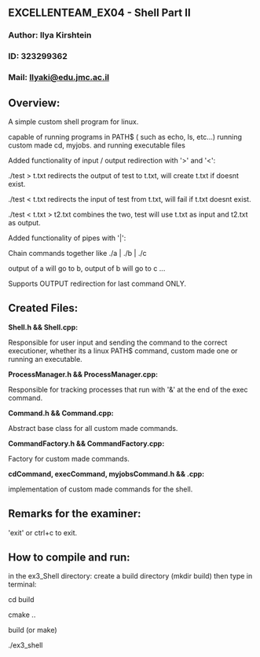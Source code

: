 
## EXCELLENTEAM_EX04 - Shell Part II
### Author: Ilya Kirshtein
### ID: 323299362
### Mail: Ilyaki@edu.jmc.ac.il

## Overview:

A simple custom shell program for linux.

capable of running programs in PATH$ ( such as echo, ls, etc...)
running custom made cd, myjobs.
and running executable files

Added functionality of input / output redirection with '>' and '<':

./test > t.txt redirects the output of test to t.txt, will create t.txt if doesnt exist.

./test < t.txt redirects the input of test from t.txt, will fail if t.txt doesnt exist.

./test < t.txt > t2.txt combines the two, test will use t.txt as input and t2.txt as output.

Added functionality of pipes with '|':

Chain commands together like ./a | ./b | ./c

output of a will go to b, output of b will go to c ...

Supports OUTPUT redirection for last command ONLY.

## Created Files:

**Shell.h && Shell.cpp:**

Responsible for user input and sending the command to the correct executioner, whether its a linux PATH$ command, custom made one
or running an executable.

**ProcessManager.h && ProcessManager.cpp:**

Responsible for tracking processes that run with '&' at the end of the exec command.

**Command.h && Command.cpp:**

Abstract base class for all custom made commands.

**CommandFactory.h && CommandFactory.cpp:**

Factory for custom made commands.

**cdCommand, execCommand, myjobsCommand.h && .cpp:**

implementation of custom made commands for the shell.

## Remarks for the examiner:

'exit' or ctrl+c to exit.


## How to compile and run:

in the ex3_Shell directory: create a build directory (mkdir build)
then type in terminal:

cd build

cmake ..

build (or make)

./ex3_shell

